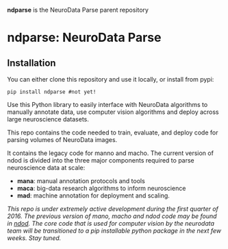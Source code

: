 **ndparse** is the NeuroData Parse parent repository

ndparse:  NeuroData Parse
=========================

Installation
------------

You can either clone this repository and use it locally, or install from pypi:

~~~~~~~~~~~~~~~~~~~~~~~~~~~~~~~~~~~~~~~~~~~~~~~~~~~~~~~~~~~~~~~~~~~~~~~~~~~~~~~~
pip install ndparse #not yet!
~~~~~~~~~~~~~~~~~~~~~~~~~~~~~~~~~~~~~~~~~~~~~~~~~~~~~~~~~~~~~~~~~~~~~~~~~~~~~~~~

Use this Python library to easily interface with NeuroData algorithms to
manually annotate data, use computer vision algorithms and deploy
across large neuroscience datasets.

This repo contains the code needed to train, evaluate, and deploy code for parsing volumes of NeuroData images. 

It contains the legacy code for manno and macho.  The current version of ndod is divided into the three major components required to parse neuroscience data at scale:

- **mana**: manual annotation protocols and tools
- **maca**: big-data research algorithms to inform neuroscience
- **mad**: machine annotation for deployment and scaling.

*This repo is under extremely active development during the first quarter of 2016.  The previous version of mano, macho and ndod code may be found in [ndod](https://github.com/neurodata/ndod).  The core code that is used for computer vision by the neurodata team will be transitioned to a pip installable python package in the next few weeks.  Stay tuned.*
